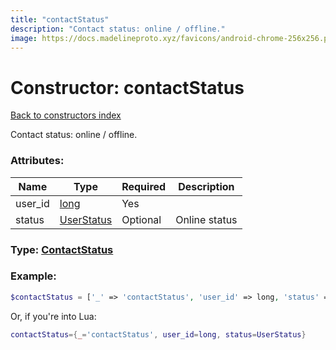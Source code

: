 ```yaml
---
title: "contactStatus"
description: "Contact status: online / offline."
image: https://docs.madelineproto.xyz/favicons/android-chrome-256x256.png
---
```

# Constructor: contactStatus  
[Back to constructors index](index.md)



Contact status: online / offline.

### Attributes:

| Name     |    Type       | Required | Description |
|----------|---------------|----------|-------------|
|user\_id|[long](../types/long.md) | Yes|
|status|[UserStatus](../types/UserStatus.md) | Optional|Online status|



### Type: [ContactStatus](../types/ContactStatus.md)


### Example:

```php
$contactStatus = ['_' => 'contactStatus', 'user_id' => long, 'status' => UserStatus];
```  


Or, if you're into Lua:

```lua
contactStatus={_='contactStatus', user_id=long, status=UserStatus}

```



